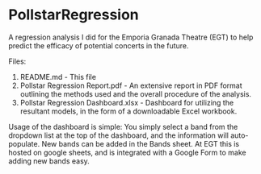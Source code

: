 # PollstarRegression
A regression analysis I did for the Emporia Granada Theatre (EGT) to help predict the efficacy of potential concerts in the future.

Files:
1. README.md - This file
2. Pollstar Regression Report.pdf - An extensive report in PDF format outlining the methods used and the overall procedure of the analysis.
3. Pollstar Regression Dashboard.xlsx - Dashboard for utilizing the resultant models, in the form of a downloadable Excel workbook.

Usage of the dashboard is simple: You simply select a band from the dropdown list at the top of the dashboard, and the information will auto-populate.  New bands can be added in the Bands sheet.  At EGT this is hosted on google sheets, and is integrated with a Google Form to make adding new bands easy. 
